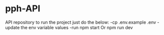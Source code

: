 # pph-API
API repository
to run the project
just do the below:
 -cp .env.example .env
 -update the env variable values
 -run npm start Or npm run dev
 
